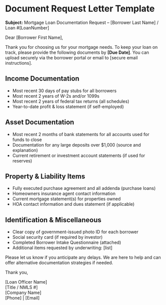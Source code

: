 <!-- Powered by BMAD™ Core -->

# Document Request Letter Template

**Subject:** Mortgage Loan Documentation Request – [Borrower Last Name] / Loan #[LoanNumber]

Dear [Borrower First Name],

Thank you for choosing us for your mortgage needs. To keep your loan on track, please provide the following documents by **[Due Date]**. You can upload securely via the borrower portal or email to [secure email instructions].

## Income Documentation

- Most recent 30 days of pay stubs for all borrowers
- Most recent 2 years of W-2s and/or 1099s
- Most recent 2 years of federal tax returns (all schedules)
- Year-to-date profit & loss statement (if self-employed)

## Asset Documentation

- Most recent 2 months of bank statements for all accounts used for funds to close
- Documentation for any large deposits over $1,000 (source and explanation)
- Current retirement or investment account statements (if used for reserves)

## Property & Liability Items

- Fully executed purchase agreement and all addenda (purchase loans)
- Homeowners insurance agent contact information
- Current mortgage statement(s) for properties owned
- HOA contact information and dues statement (if applicable)

## Identification & Miscellaneous

- Clear copy of government-issued photo ID for each borrower
- Social security card (if required by investor)
- Completed Borrower Intake Questionnaire (attached)
- Additional items requested by underwriting: [list]

Please let us know if you anticipate any delays. We are here to help and can offer alternative documentation strategies if needed.

Thank you,

[Loan Officer Name]  
[Title / NMLS #]  
[Company Name]  
[Phone] | [Email]

